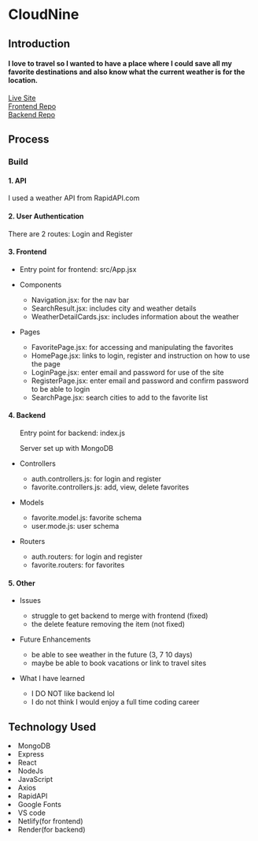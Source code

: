 # CloudNine

## Introduction
#### I love to travel so I wanted to have a place where I could save all my favorite destinations and also know what the current weather is for the location. 


[Live Site](https://cloudnineweather.netlify.app/) <br/>
[Frontend Repo](https://github.com/mrsemas10/capstone325-frontend.git) <br/>
[Backend Repo](https://github.com/mrsemas10/capstone325-backend.git)


## Process

### Build
#### 1. API
I used a weather API from RapidAPI.com

#### 2. User Authentication
There are 2 routes: Login and Register

#### 3. Frontend
* Entry point for frontend: src/App.jsx

* Components
  * Navigation.jsx: for the nav bar
  * SearchResult.jsx: includes city and weather details
  * WeatherDetailCards.jsx: includes information about the weather

* Pages
    * FavoritePage.jsx: for accessing and manipulating the favorites
    * HomePage.jsx: links to login, register and instruction on how to use the page
    * LoginPage.jsx: enter email and password for use of the site
    * RegisterPage.jsx: enter email and password and confirm password to be able to login
    * SearchPage.jsx: search cities to add to the favorite list


#### 4. Backend
<ol>Entry point for backend: index.js</ol>
<ol>Server set up with MongoDB</ol>

* Controllers
  * auth.controllers.js: for login and register
  * favorite.controllers.js: add, view, delete favorites

* Models
  * favorite.model.js: favorite schema
  * user.mode.js: user schema

* Routers
  * auth.routers: for login and register
  * favorite.routers: for favorites

 #### 5. Other
 
 * Issues
    * struggle to get backend to merge with frontend (fixed)
    * the delete feature removing the item (not fixed)
    
 * Future Enhancements 
   * be able to see weather in the future (3, 7 10 days)
   * maybe be able to book vacations or link to travel sites

 * What I have learned
   * I DO NOT like backend lol
   * I do not think I would enjoy a full time coding career
    

## Technology Used
<li>MongoDB</li>
<li>Express</li>
<li>React</li>
<li>NodeJs</li>
<li>JavaScript</li>
<li>Axios</li>
<li>RapidAPI</li>
<li>Google Fonts</li>
<li>VS code</li>
<li>Netlify(for frontend)</li>
<li>Render(for backend)</li>

